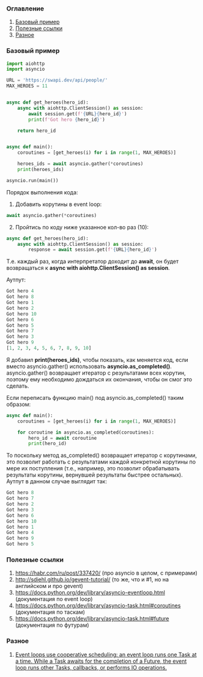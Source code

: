 ### Оглавление
1. [Базовый пример](#example)
2. [Полезные ссылки](#links)
3. [Разное](#misc)

### Базовый пример <a name="example"></a>
```python
import aiohttp
import asyncio

URL = 'https://swapi.dev/api/people/'
MAX_HEROES = 11


async def get_heroes(hero_id):
    async with aiohttp.ClientSession() as session:
        await session.get(f'{URL}{hero_id}')
        print(f'Got hero {hero_id}')

    return hero_id


async def main():
    coroutines = [get_heroes(i) for i in range(1, MAX_HEROES)]

    heroes_ids = await asyncio.gather(*coroutines)
    print(heroes_ids)

asyncio.run(main())
```

Порядок выполнения кода:
1. Добавить корутины в event loop:
```python
await asyncio.gather(*coroutines)
```

2. Пройтись по коду ниже указанное кол-во раз (10):
```python
async def get_heroes(hero_id):
    async with aiohttp.ClientSession() as session:
        response = await session.get(f'{URL}{hero_id}')
```
Т.е. каждый раз, когда интерпретатор доходит до **await**, он будет возвращаться к **async with aiohttp.ClientSession() as session**.

Аутпут:
```python
Got hero 4
Got hero 8
Got hero 1
Got hero 2
Got hero 10
Got hero 6
Got hero 5
Got hero 7
Got hero 3
Got hero 9
[1, 2, 3, 4, 5, 6, 7, 8, 9, 10]
```

Я добавил **print(heroes_ids)**, чтобы показать, как меняется код, если вместо asyncio.gather() использовать **asyncio.as_completed()**. asyncio.gather() возвращает итератор с результатами всех корутин, поэтому ему необходимо дождаться их окончания, чтобы он смог это сделать.

Если переписать функцию main() под asyncio.as_completed() таким образом:
```python
async def main():
    coroutines = [get_heroes(i) for i in range(1, MAX_HEROES)]

    for coroutine in asyncio.as_completed(coroutines):
        hero_id = await coroutine
        print(hero_id)
```

То поскольку метод as_completed() возвращает итератор с корутинами, это позволит работать с результатами каждой конкретной корутины по мере их поступления (т.е., например, это позволит обрабатывать результаты корутины, вернувшей результаты быстрее остальных). Аутпут в данном случае выглядит так:
```python
Got hero 8
Got hero 7
Got hero 2
Got hero 3
Got hero 6
Got hero 10
Got hero 1
Got hero 4
Got hero 9
Got hero 5
```

### Полезные ссылки <a name="links"></a>
1. https://habr.com/ru/post/337420/ (про asyncio в целом, с примерами)
2. http://sdiehl.github.io/gevent-tutorial/ (то же, что и #1, но на английском и про gevent)
3. https://docs.python.org/dev/library/asyncio-eventloop.html (документация по event loop)
4. https://docs.python.org/dev/library/asyncio-task.html#coroutines (документация по таскам)
5. https://docs.python.org/dev/library/asyncio-task.html#future (документация по футурам)

### Разное <a name="misc"></a>
1. [Event loops use cooperative scheduling: an event loop runs one Task at a time. While a Task awaits for the completion of a Future, the event loop runs other Tasks, callbacks, or performs IO operations.](https://docs.python.org/dev/library/asyncio-task.html#task-object)
